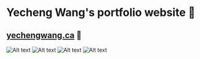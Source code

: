 # Yecheng Wang's portfolio website 🚀

## <a href="www.yechengwang.ca">yechengwang.ca</a> 🔗

![Alt text](/assets/img/web1.png?raw=true "Web1")
![Alt text](/assets/img/web2.png?raw=true "Web2")
![Alt text](/assets/img/web3.png?raw=true "Web3")
![Alt text](/assets/img/web4.png?raw=true "Web4")
